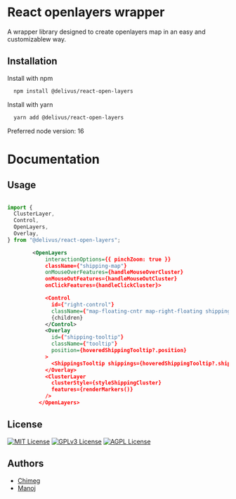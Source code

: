 # React openlayers wrapper

A wrapper library designed to create openlayers map in an easy and customizablew way.

## Installation

Install with npm

```bash
  npm install @delivus/react-open-layers
```
    
 Install with yarn

```bash
  yarn add @delivus/react-open-layers
```
    
Preferred node version: 16

 
 # Documentation

 ## Usage

```typescript

import {
  ClusterLayer,
  Control,
  OpenLayers,
  Overlay,
} from "@delivus/react-open-layers";

```

```xml
        <OpenLayers
            interactionOptions={{ pinchZoom: true }}
            className={"shipping-map"}
            onMouseOverFeatures={handleMouseOverCluster}
            onMouseOutFeatures={handleMouseOutCluster}
            onClickFeatures={handleClickCluster}>

            <Control
              id={"right-control"}
              className={"map-floating-cntr map-right-floating shipping-float"}>
              {children}
            </Control>
            <Overlay
              id={"shipping-tooltip"}
              className={"tooltip"}
              position={hoveredShippingTooltip?.position}
            >
              <ShippingsTooltip shippings={hoveredShippingTooltip?.shippings} />
            </Overlay>
            <ClusterLayer
              clusterStyle={styleShippingCluster}
              features={renderMarkers()}
            />
          </OpenLayers>
```


## License


[![MIT License](https://img.shields.io/badge/License-MIT-green.svg)](https://choosealicense.com/licenses/mit/)
[![GPLv3 License](https://img.shields.io/badge/License-GPL%20v3-yellow.svg)](https://opensource.org/licenses/)
[![AGPL License](https://img.shields.io/badge/license-AGPL-blue.svg)](http://www.gnu.org/licenses/agpl-3.0)


## Authors

- [Chimeg](https://github.com/Chimaa123)
- [Manoj](https://github.com/manojjonam10)
